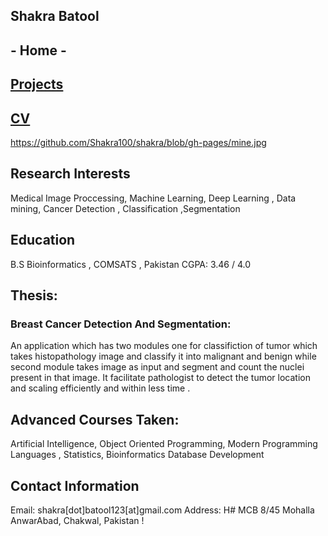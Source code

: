 ## Shakra Batool
## - Home -
## [Projects](https://github.com/Shakra100/shakra/blob/gh-pages/projects.html)
## [CV](shakra_cv.pdf)
https://github.com/Shakra100/shakra/blob/gh-pages/mine.jpg
## Research Interests
Medical Image Proccessing, Machine Learning, Deep Learning , Data mining, Cancer Detection , Classification ,Segmentation




## Education
B.S Bioinformatics , COMSATS , Pakistan
CGPA: 3.46 / 4.0
## Thesis: 
### Breast Cancer Detection And Segmentation: 
An application which has two modules one for classifiction of tumor which takes histopathology image and classify it into malignant and benign while second module takes image as input and segment and count the nuclei present in that image. It facilitate pathologist to detect the tumor location and scaling efficiently and within less time .
## Advanced Courses Taken: 
Artificial Intelligence, Object Oriented Programming, Modern Programming Languages , Statistics, Bioinformatics Database Development



## Contact Information
Email:	shakra[dot]batool123[at]gmail.com
Address:	H# MCB 8/45 Mohalla AnwarAbad, Chakwal, Pakistan
!
